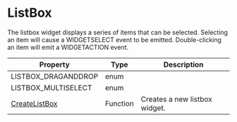 # ListBox #
The listbox widget displays a series of items that can be selected. Selecting an item will cause a WIDGETSELECT event to be emitted. Double-clicking an item will emit a WIDGETACTION event.

| Property | Type | Description |
| --- | --- | --- |
| LISTBOX_DRAGANDDROP | enum |  |
| LISTBOX_MULTISELECT | enum |  |
| [CreateListBox](CPP_CreateListBox.md) | Function | Creates a new listbox widget. |
